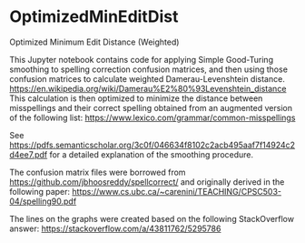 # OptimizedMinEditDist
Optimized Minimum Edit Distance (Weighted)

This Jupyter notebook contains code for applying Simple Good-Turing smoothing to spelling correction confusion matrices, and then using those confusion matrices to calculate weighted Damerau-Levenshtein distance. https://en.wikipedia.org/wiki/Damerau%E2%80%93Levenshtein_distance
This calculation is then optimized to minimize the distance between misspellings and their correct spelling obtained from an augmented version of the following list: https://www.lexico.com/grammar/common-misspellings

See https://pdfs.semanticscholar.org/3c0f/046634f8102c2acb495aaf7f14924c2d4ee7.pdf for a detailed explanation of the smoothing procedure.

The confusion matrix files were borrowed from https://github.com/jbhoosreddy/spellcorrect/ and originally derived in the following paper: https://www.cs.ubc.ca/~carenini/TEACHING/CPSC503-04/spelling90.pdf

The lines on the graphs were created based on the following StackOverflow answer: https://stackoverflow.com/a/43811762/5295786
